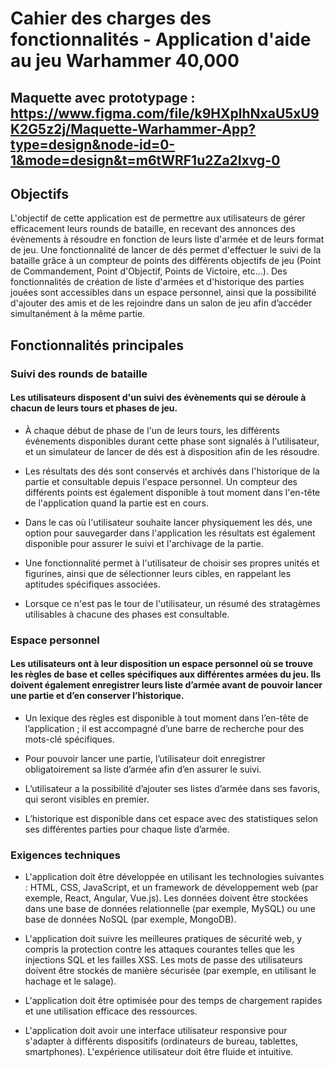 # Cahier des charges des fonctionnalités - Application d'aide au jeu Warhammer 40,000

## Maquette avec prototypage : https://www.figma.com/file/k9HXplhNxaU5xU9K2G5z2j/Maquette-Warhammer-App?type=design&node-id=0-1&mode=design&t=m6tWRF1u2Za2Ixvg-0

## Objectifs

L'objectif de cette application est de permettre aux utilisateurs de gérer efficacement leurs rounds de bataille, en recevant des annonces des évènements à résoudre en fonction de leurs liste d'armée et de leurs format de jeu. 
Une fonctionnalité de lancer de dés permet d'effectuer le suivi de la bataille grâce à un compteur de points des différents objectifs de jeu (Point de Commandement, Point d'Objectif, Points de Victoire, etc...).
Des fonctionnalités de création de liste d'armées et d'historique des parties jouées sont accessibles dans un espace personnel, ainsi que la possibilité d'ajouter des amis et de les rejoindre dans un salon de jeu afin d’accéder simultanément à la même partie.

## Fonctionnalités principales

    
### Suivi des rounds de bataille

#### Les utilisateurs disposent d'un suivi des évènements qui se déroule à chacun de leurs tours et phases de jeu. 

* À chaque début de phase de l'un de leurs tours, les différents événements disponibles durant cette phase sont signalés à l'utilisateur, et un simulateur de lancer de dés est à disposition afin de les résoudre. 

* Les résultats des dés sont conservés et archivés dans l'historique de la partie et consultable depuis l'espace personnel. Un compteur des différents points est également disponible à tout moment dans l'en-tête de l'application quand la partie est en cours.

* Dans le cas où l'utilisateur souhaite lancer physiquement les dés, une option pour sauvegarder dans l'application les résultats est également disponible pour assurer le suivi et l'archivage de la partie. 

* Une fonctionnalité permet à l'utilisateur de choisir ses propres unités et figurines, ainsi que de sélectionner leurs cibles, en rappelant les aptitudes spécifiques associées.

* Lorsque ce n'est pas le tour de l'utilisateur, un résumé des stratagèmes utilisables à chacune des phases est consultable.

### Espace personnel

#### Les utilisateurs ont à leur disposition un espace personnel où se trouve les règles de base et celles spécifiques aux différentes armées du jeu. Ils doivent également enregistrer leurs liste d’armée avant de pouvoir lancer une partie et d’en conserver l’historique.

* Un lexique des règles est disponible à tout moment dans l’en-tête de l’application ; il est accompagné d’une barre de recherche pour des mots-clé spécifiques.

* Pour pouvoir lancer une partie, l’utilisateur doit enregistrer obligatoirement sa liste d’armée afin d’en assurer le suivi.

* L’utilisateur a la possibilité d’ajouter ses listes d’armée dans ses favoris, qui seront visibles en premier.

* L’historique est disponible dans cet espace avec des statistiques selon ses différentes parties pour chaque liste d’armée.

### Exigences techniques

* L'application doit être développée en utilisant les technologies suivantes : HTML, CSS, JavaScript, et un framework de développement web (par exemple, React, Angular, Vue.js). Les données doivent être stockées dans une base de données relationnelle (par exemple, MySQL) ou une base de données NoSQL (par exemple, MongoDB).

* L'application doit suivre les meilleures pratiques de sécurité web, y compris la protection contre les attaques courantes telles que les injections SQL et les failles XSS. Les mots de passe des utilisateurs doivent être stockés de manière sécurisée (par exemple, en utilisant le hachage et le salage).

* L'application doit être optimisée pour des temps de chargement rapides et une utilisation efficace des ressources.

* L'application doit avoir une interface utilisateur responsive pour s'adapter à différents dispositifs (ordinateurs de bureau, tablettes, smartphones). L'expérience utilisateur doit être fluide et intuitive.
